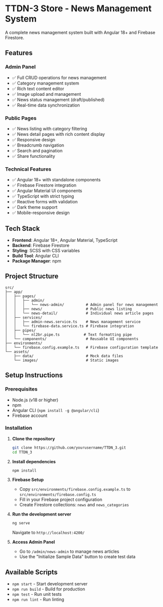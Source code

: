 # TTDN-3 Store - News Management System

A complete news management system built with Angular 18+ and Firebase Firestore.

## Features

### Admin Panel
- ✅ Full CRUD operations for news management
- ✅ Category management system
- ✅ Rich text content editor
- ✅ Image upload and management
- ✅ News status management (draft/published)
- ✅ Real-time data synchronization

### Public Pages
- ✅ News listing with category filtering
- ✅ News detail pages with rich content display
- ✅ Responsive design
- ✅ Breadcrumb navigation
- ✅ Search and pagination
- ✅ Share functionality

### Technical Features
- ✅ Angular 18+ with standalone components
- ✅ Firebase Firestore integration
- ✅ Angular Material UI components
- ✅ TypeScript with strict typing
- ✅ Reactive forms with validation
- ✅ Dark theme support
- ✅ Mobile-responsive design

## Tech Stack

- **Frontend**: Angular 18+, Angular Material, TypeScript
- **Backend**: Firebase Firestore
- **Styling**: SCSS with CSS variables
- **Build Tool**: Angular CLI
- **Package Manager**: npm

## Project Structure

```
src/
├── app/
│   ├── pages/
│   │   ├── admin/
│   │   │   └── news-admin/          # Admin panel for news management
│   │   ├── news/                    # Public news listing
│   │   └── news-detail/             # Individual news article pages
│   ├── services/
│   │   ├── admin-news.service.ts    # News management service
│   │   └── firebase-data.service.ts # Firebase integration
│   ├── pipes/
│   │   └── nl2br.pipe.ts           # Text formatting pipe
│   └── components/                  # Reusable UI components
├── environments/
│   └── firebase.config.example.ts   # Firebase configuration template
└── assets/
    ├── data/                        # Mock data files
    └── images/                      # Static images
```

## Setup Instructions

### Prerequisites
- Node.js (v18 or higher)
- npm
- Angular CLI (`npm install -g @angular/cli`)
- Firebase account

### Installation

1. **Clone the repository**
   ```bash
   git clone https://github.com/yourusername/TTDN_3.git
   cd TTDN_3
   ```

2. **Install dependencies**
   ```bash
   npm install
   ```

3. **Firebase Setup**
   - Copy `src/environments/firebase.config.example.ts` to `src/environments/firebase.config.ts`
   - Fill in your Firebase project configuration
   - Create Firestore collections: `news` and `news_categories`

4. **Run the development server**
   ```bash
   ng serve
   ```
   Navigate to `http://localhost:4200/`

5. **Access Admin Panel**
   - Go to `/admin/news-admin` to manage news articles
   - Use the "Initialize Sample Data" button to create test data

## Available Scripts

- `npm start` - Start development server
- `npm run build` - Build for production
- `npm test` - Run unit tests
- `npm run lint` - Run linting
